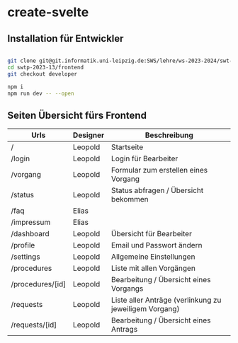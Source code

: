 # create-svelte

## Installation für Entwickler

```bash

git clone git@git.informatik.uni-leipzig.de:SWS/lehre/ws-2023-2024/swt-p/projects/swtp-2023-13.git
cd swtp-2023-13/frontend
git checkout developer

npm i
npm run dev -- --open

```

## Seiten Übersicht fürs Frontend

| Urls              | Designer  | Beschreibung                                            |
|------------------ |---------- | ---                                                     |
| /                 | Leopold   | Startseite                                              |
| /login            | Leopold   | Login für Bearbeiter                                    |
| /vorgang          | Leopold   | Formular zum erstellen eines Vorgang                    |
| /status           | Leopold   | Status abfragen / Übersicht bekommen                    |
| /faq              | Elias     | |
| /impressum        | Elias     | |
| /dashboard        | Leopold   | Übersicht für Bearbeiter                                |
| /profile          | Leopold   | Email und Passwort ändern                               |
| /settings         | Leopold   | Allgemeine Einstellungen                                |
| /procedures       | Leopold   | Liste mit allen Vorgängen                               |
| /procedures/[id]  | Leopold   | Bearbeitung / Übersicht eines Vorgangs                  |
| /requests         | Leopold   | Liste aller Anträge (verlinkung zu jeweiligem Vorgang)  |
| /requests/[id]    | Leopold   | Bearbeitung / Übersicht eines Antrags                   |

